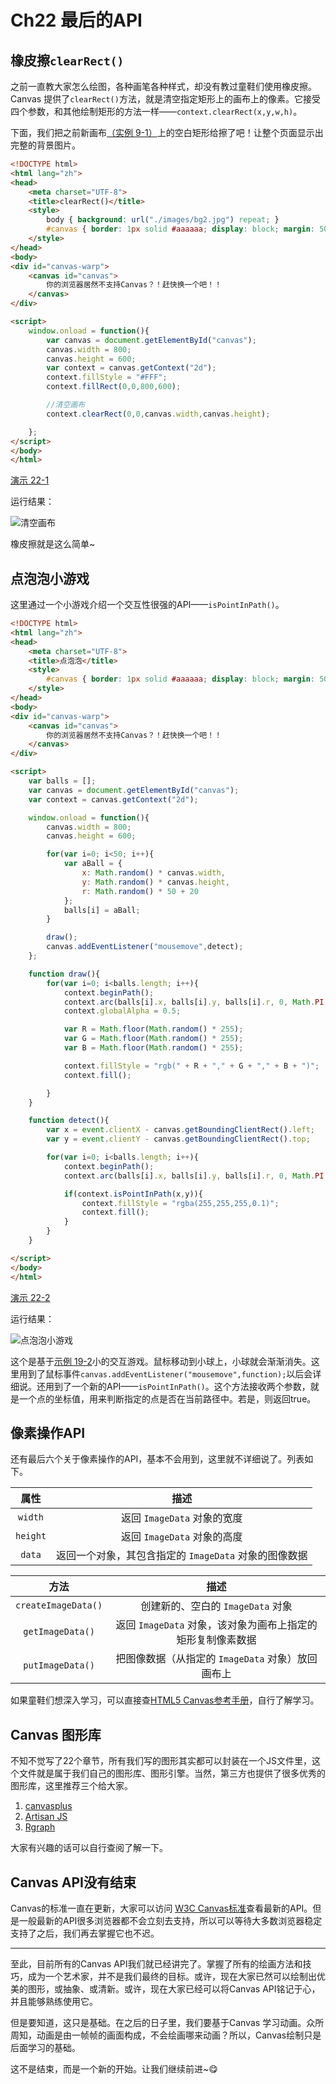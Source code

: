 # Ch22 最后的API

## 橡皮擦`clearRect()`

之前一直教大家怎么绘图，各种画笔各种样式，却没有教过童鞋们使用橡皮擦。Canvas 提供了`clearRect()`方法，就是清空指定矩形上的画布上的像素。它接受四个参数，和其他绘制矩形的方法一样——`context.clearRect(x,y,w,h)`。

下面，我们把之前新画布[（实例 9-1）](http://airingursb.github.io/canvas/Canvas/9/9-1.html)上的空白矩形给擦了吧！让整个页面显示出完整的背景图片。

```HTML
<!DOCTYPE html>
<html lang="zh">
<head>
    <meta charset="UTF-8">
    <title>clearRect()</title>
    <style>
        body { background: url("./images/bg2.jpg") repeat; }
        #canvas { border: 1px solid #aaaaaa; display: block; margin: 50px auto; }
    </style>
</head>
<body>
<div id="canvas-warp">
    <canvas id="canvas">
        你的浏览器居然不支持Canvas？！赶快换一个吧！！
    </canvas>
</div>

<script>
    window.onload = function(){
        var canvas = document.getElementById("canvas");
        canvas.width = 800;
        canvas.height = 600;
        var context = canvas.getContext("2d");
        context.fillStyle = "#FFF";
        context.fillRect(0,0,800,600);

        //清空画布
        context.clearRect(0,0,canvas.width,canvas.height);

    };
</script>
</body>
</html>
```

[演示 22-1](http://airingursb.github.io/canvas/Canvas/22/22-1.html)

运行结果：

![清空画布](http://7xkcl8.com1.z0.glb.clouddn.com/edu22-1.png-html.jpg)

橡皮擦就是这么简单~

## 点泡泡小游戏

这里通过一个小游戏介绍一个交互性很强的API——`isPointInPath()`。

```HTML
<!DOCTYPE html>
<html lang="zh">
<head>
    <meta charset="UTF-8">
    <title>点泡泡</title>
    <style>
        #canvas { border: 1px solid #aaaaaa; display: block; margin: 50px auto; }
    </style>
</head>
<body>
<div id="canvas-warp">
    <canvas id="canvas">
        你的浏览器居然不支持Canvas？！赶快换一个吧！！
    </canvas>
</div>

<script>
    var balls = [];
    var canvas = document.getElementById("canvas");
    var context = canvas.getContext("2d");

    window.onload = function(){
        canvas.width = 800;
        canvas.height = 600;

        for(var i=0; i<50; i++){
            var aBall = {
                x: Math.random() * canvas.width,
                y: Math.random() * canvas.height,
                r: Math.random() * 50 + 20
            };
            balls[i] = aBall;
        }

        draw();
        canvas.addEventListener("mousemove",detect);
    };

    function draw(){
        for(var i=0; i<balls.length; i++){
            context.beginPath();
            context.arc(balls[i].x, balls[i].y, balls[i].r, 0, Math.PI *2);
            context.globalAlpha = 0.5;

            var R = Math.floor(Math.random() * 255);
            var G = Math.floor(Math.random() * 255);
            var B = Math.floor(Math.random() * 255);

            context.fillStyle = "rgb(" + R + "," + G + "," + B + ")";
            context.fill();

        }
    }

    function detect(){
        var x = event.clientX - canvas.getBoundingClientRect().left;
        var y = event.clientY - canvas.getBoundingClientRect().top;

        for(var i=0; i<balls.length; i++){
            context.beginPath();
            context.arc(balls[i].x, balls[i].y, balls[i].r, 0, Math.PI * 2);

            if(context.isPointInPath(x,y)){
                context.fillStyle = "rgba(255,255,255,0.1)";
                context.fill();
            }
        }
    }

</script>
</body>
</html>
```

[演示 22-2](http://airingursb.github.io/canvas/Canvas/22/22-2.html)

运行结果：

![点泡泡小游戏](http://7xkcl8.com1.z0.glb.clouddn.com/edu22-2.png-html.jpg)

这个是基于[示例 19-2](http://airingursb.github.io/canvas/Canvas/19/19-2.html)小的交互游戏。鼠标移动到小球上，小球就会渐渐消失。这里用到了鼠标事件`canvas.addEventListener("mousemove",function);`以后会详细说。还用到了一个新的API——`isPointInPath()`。这个方法接收两个参数，就是一个点的坐标值，用来判断指定的点是否在当前路径中。若是，则返回true。

## 像素操作API
还有最后六个关于像素操作的API，基本不会用到，这里就不详细说了。列表如下。


|属性|描述|
|:--:|:--:|
|`width`|返回 `ImageData` 对象的宽度|
|`height`|返回 `ImageData` 对象的高度|
|`data`|返回一个对象，其包含指定的 `ImageData` 对象的图像数据|

|方法|描述|
|:--:|:--:|
|`createImageData()`|创建新的、空白的 `ImageData` 对象|
|`getImageData()`|返回 `ImageData` 对象，该对象为画布上指定的矩形复制像素数据|
|`putImageData()`|把图像数据（从指定的 `ImageData` 对象）放回画布上|

如果童鞋们想深入学习，可以直接查[HTML5 Canvas参考手册](http://www.w3school.com.cn/tags/html_ref_canvas.asp)，自行了解学习。

## Canvas 图形库
不知不觉写了22个章节，所有我们写的图形其实都可以封装在一个JS文件里，这个文件就是属于我们自己的图形库、图形引擎。当然，第三方也提供了很多优秀的图形库，这里推荐三个给大家。

1. [canvasplus](https://code.google.com/p/canvasplus/)  
2. [Artisan JS](http://artisanjs.com/) 
3. [Rgraph](http://www.rgraph.net)

大家有兴趣的话可以自行查阅了解一下。

## Canvas API没有结束

Canvas的标准一直在更新，大家可以访问
[W3C Canvas标准](http://www.w3.org/TR/2dcontext)查看最新的API。但是一般最新的API很多浏览器都不会立刻去支持，所以可以等待大多数浏览器稳定支持了之后，我们再去掌握它也不迟。

***
至此，目前所有的Canvas API我们就已经讲完了。掌握了所有的绘画方法和技巧，成为一个艺术家，并不是我们最终的目标。或许，现在大家已然可以绘制出优美的图形，或抽象、或清新。或许，现在大家已经可以将Canvas API铭记于心，并且能够熟练使用它。

但是要知道，这只是基础。在之后的日子里，我们要基于Canvas 学习动画。众所周知，动画是由一帧帧的画面构成，不会绘画哪来动画？所以，Canvas绘制只是后面学习的基础。

这不是结束，而是一个新的开始。让我们继续前进~😋